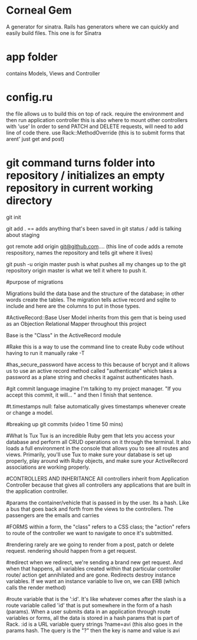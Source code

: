 # Corneal Gem
A generator for sinatra. 
Rails has generators where we can quickly and easily build files. This one is for Sinatra


# app folder
contains Models, Views and Controller

# config.ru
the file allows us to build this on top of rack.
require the environment and then run application controller
this is also where to mount other controllers with 'use'
In order to send PATCH and DELETE requests, will need to add line of code there. 
  use Rack::MethodOverride (this is to submit forms that arent' just get and post)

# git command turns folder into repository / initializes an empty repository in current working directory

git init

git add . == adds anything that's been saved in git status / add is talking about staging 

got remote add origin git@github.com.... 
(this line of code adds a remote respository, names the repository and tells git where it lives)

git push -u origin master
push is what pushes all my changes up to the git repository
origin master is what we tell it where to push it.

#purpose of migrations

Migrations build the data base and the structure of the database; in other words create the tables. The migration tells active record and sqlite to include and here are the columns to put in those types. 

#ActiveRecord::Base
User Model inherits from this gem that is being used as an Objection Relational Mapper throughout this project

Base is the "Class" in the ActiveRecord module 

#Rake
this is a way to use the command line to create Ruby code wtihout having to run it manually rake -T

#has_secure_password
have access to this because of bcrypt and it allows us to use an active record method called "authenticate" which takes a password as a plane string and checks it against authenticates hash.

#git commit language
imagine I'm talking to my project manager. "If you accept this commit, it will... " and then I finish that sentence.

#t.timestamps null: false
automatically gives timestamps whenever create or change a model.

#breaking up git commits (video 1 time 50 mins)

#What Is Tux
Tux is an incredible Ruby gem that lets you access your database and perform all CRUD operations on it through the terminal. It also loads a full environment in the console that allows you to see all routes and views. Primarily, you'll use Tux to make sure your database is set up properly, play around with Ruby objects, and make sure your ActiveRecord associations are working properly.

#CONTROLLERS AND INHERITANCE
All controllers inherit from Application Controller because that gives all controllers any applications that are built in the application controller.

#params
the container/vehicle that is passed in by the user. Its a hash. Like a bus that goes back and forth from the views to the controllers. The passengers are the emails and carries

#FORMS
within a form, the "class" refers to a CSS class; the "action" refers to route of the controller we want to navigate to once it's subtmitted.

#rendering
rarely are we going to render from a post, patch or delete request. rendering should happen from a get request.

#redirect
when we redirect, we're sending a brand new get request. And when that happens, all variables created within that particular controller route/ action get annihilated and are gone. Redirects destroy instance variables. If we want an instance variable to live on, we can ERB (which calls the render method)

#route variable
that is the ':id'. It's like whatever comes after the slash is a route variable called 'id' that is put somewhere in the form of a hash (params). When a user submits data in an application through route variables or forms, all the data is stored in a hash params that is part of Rack.
:id is a URL variable 
query strings ?name=avi (this also goes in the params hash. The query is the "?" then the key is name and value is avi